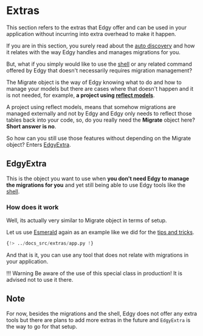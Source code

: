 # Extras

This section refers to the extras that Edgy offer and can be used in your application without
incurring into extra overhead to make it happen.

If you are in this section, you surely read about the [auto discovery](./migrations/discovery.md)
and how it relates with the way Edgy handles and manages migrations for you.

But, what if you simply would like to use the [shell](./shell.md) or any related command offered
by Edgy that doesn't necessarily requires migration management?

The Migrate object is the way of Edgy knowing what to do and how to manage your models but there
are cases where that doesn't happen and it is not needed, for example,
**a project using [reflect models](./reflection.md)**.

A project using reflect models, means that somehow migrations are managed externally and not by
Edgy and Edgy only needs to reflect those tables back into your code, so, do you really need
the **Migrate** object here? **Short answer is no**.

So how can you still use those features without depending on the Migrate object? Enters
[EdgyExtra](#edgyextra).

## EdgyExtra

This is the object you want to use when **you don't need Edgy to manage the migrations for you**
and yet still being able to use Edgy tools like the [shell](./shell.md).


### How does it work

Well, its actually very similar to Migrate object in terms of setup.

Let us use [Esmerald](https://esmerald.dev) again as an example like we did for the
[tips and tricks](./tips-and-tricks.md).

```python hl_lines="12 47"
{!> ../docs_src/extras/app.py !}
```

And that is it, you can use any tool that does not relate with migrations in your application.

!!! Warning
    Be aware of the use of this special class in production! It is advised not to use it there.

## Note

For now, besides the migrations and the shell, Edgy does not offer any extra tools but there are
plans to add more extras in the future and `EdgyExtra` is the way to go for that setup.
